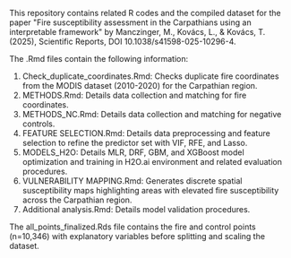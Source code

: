 This repository contains related R codes and the compiled dataset for the paper "Fire susceptibility assessment in the Carpathians using an interpretable framework" by Manczinger, M., Kovács, L., & Kovács, T. (2025), Scientific Reports, DOI 10.1038/s41598-025-10296-4. 

The .Rmd files contain the following information:

  1. Check_duplicate_coordinates.Rmd: Checks duplicate fire coordinates from the MODIS dataset (2010-2020) for the Carpathian region.
  2. METHODS.Rmd: Details data collection and matching for fire coordinates.
  3. METHODS_NC.Rmd: Details data collection and matching for negative controls.
  4. FEATURE SELECTION.Rmd: Details data preprocessing and feature selection to refine the predictor set with VIF, RFE, and Lasso.
  5. MODELS_H2O: Details MLR, DRF, GBM, and XGBoost model optimization and training in H2O.ai environment and related evaluation procedures.
  6. VULNERABILITY MAPPING.Rmd: Generates discrete spatial susceptibility maps highlighting areas with elevated fire susceptibility across the Carpathian region.
  7. Additional analysis.Rmd: Details model validation procedures.

The all_points_finalized.Rds file contains the fire and control points (n=10,346) with explanatory variables before splitting and scaling the dataset.
